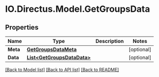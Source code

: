 # IO.Directus.Model.GetGroupsData
## Properties

Name | Type | Description | Notes
------------ | ------------- | ------------- | -------------
**Meta** | [**GetGroupsDataMeta**](GetGroupsDataMeta.md) |  | [optional] 
**Data** | [**List&lt;GetGroupsDataData&gt;**](GetGroupsDataData.md) |  | [optional] 

[[Back to Model list]](../README.md#documentation-for-models) [[Back to API list]](../README.md#documentation-for-api-endpoints) [[Back to README]](../README.md)

